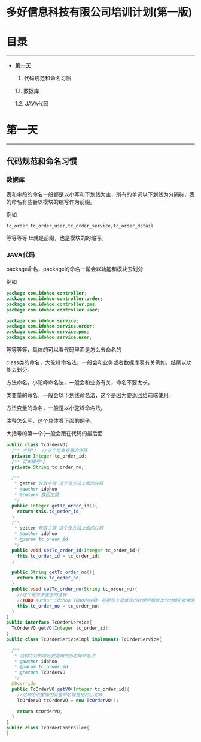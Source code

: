 # **多好信息科技有限公司培训计划**(第一版)
# **目录**
* * *
- [第一天](#first)
  1. 代码规范和命名习惯

    1.1. 数据库

    1.2. JAVA代码

# 第一天<a id="first"></a>
* * *
## 代码规范和命名习惯
### 数据库
表和字段的命名一般都是以小写和下划线为主，所有的单词以下划线为分隔符，表的命名有些会以模块的缩写作为前缀。

例如
```
tc_order,tc_order_user,tc_order_service,tc_order_detail
```
等等等等 tc就是前缀，也是模块的的缩写。
### JAVA代码
package命名，package的命名一帮会以功能和模块去划分

例如
```JAVA
package com.idohoo.controller;
package com.idohoo.controller.order;
package com.idohoo.controller.pms;
package com.idohoo.controller.user;

package com.idohoo.service;
package com.idohoo.service.order;
package com.idohoo.service.pms;
package com.idohoo.service.user;
```
等等等等，具体的可以看代码里面是怎么去命名的

class类的命名，大驼峰命名法，一般会和业务或者数据库表有关例如，结尾以功能去划分。

方法命名，小驼峰命名法，一般会和业务有关，命名不要太长。

类变量的命名，一般会以下划线命名法，这个是因为要返回给前端使用。

方法变量的命名，一般是以小驼峰命名法。

注释怎么写，这个具体看下面的例子。

大括号的第一个{一般会跟在代码的最后面
```JAVA
public class TcOrderVO{
  /** 主键*/  //这个是类变量的注释
  private Integer tc_order_id;
  /** 订单编号*/
  private String tc_order_no;

  /**
   * getter 获取主键 这个是方法上面的注释
   * @author idohoo
   * @return 放回主键
   */
  public Integer getTc_order_id(){
    return this.tc_order_id;
  }
  /**
   * setter 获取主键 这个是方法上面的注释
   * @author idohoo
   * @param tc_order_id
   */
  public void setTc_order_id(Integer tc_order_id){
    this.tc_order_id = tc_order_id;
  }

  public String getTc_order_no(){
    return this.tc_order_no;
  }
  public void setTc_order_no(String tc_order_no){
    //这个是方法里面的注释
    //TODO author:idohoo TODO的注释一般要写上是谁写的以便后面修改的时候可以搜索到
    this.tc_order_no = tc_order_no;
  }
}
public interface TcOrderService{  
  TcOrderVO getVO(Integer tc_order_id);
}
public class TcOrderSerivceImpl implements TcOrderService{

  /**
   * 这种方法的命名就是用的小驼峰命名法
   * @author idohoo
   * @param tc_order_id
   * @return TcOrderVO
   */
  @Override
  public TcOrderVO getVO(Integer tc_order_id){
    //这种方法里面的变量命名就是用的小驼峰
    TcOrderVO tcOrderVO = new TcOrderVO();

    return tcOrderVO;
  }
}
public class TcOrderController{
}
```

